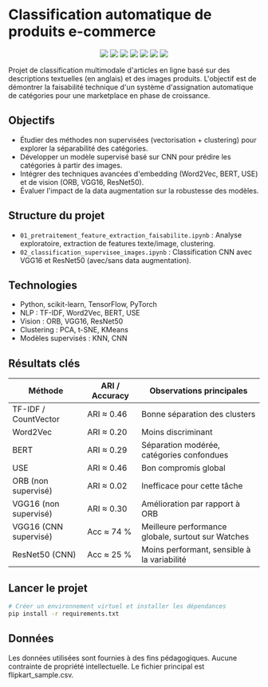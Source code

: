 # Classification automatique de produits e-commerce

<p align="center">
  <img src="https://img.shields.io/badge/Python-3.10-blue?logo=python">
  <img src="https://img.shields.io/badge/TensorFlow-2.19-orange?logo=tensorflow">
  <img src="https://img.shields.io/badge/PyTorch-2.7-red?logo=pytorch">
  <img src="https://img.shields.io/badge/scikit--learn-1.7-yellow?logo=scikit-learn">
  <img src="https://img.shields.io/badge/Gensim-4.3-green?logo=gensim">
  <img src="https://img.shields.io/badge/Transformers-4.52-purple?logo=huggingface">
  <img src="https://img.shields.io/badge/OpenCV-4.11-brightgreen?logo=opencv">
</p>

Projet de classification multimodale d'articles en ligne basé sur des descriptions textuelles (en anglais) et des images produits. L'objectif est de démontrer la faisabilité technique d'un système d'assignation automatique de catégories pour une marketplace en phase de croissance.

## Objectifs

- Étudier des méthodes non supervisées (vectorisation + clustering) pour explorer la séparabilité des catégories.
- Développer un modèle supervisé basé sur CNN pour prédire les catégories à partir des images.
- Intégrer des techniques avancées d'embedding (Word2Vec, BERT, USE) et de vision (ORB, VGG16, ResNet50).
- Évaluer l'impact de la data augmentation sur la robustesse des modèles.

## Structure du projet

- `01_pretraitement_feature_extraction_faisabilite.ipynb` : Analyse exploratoire, extraction de features texte/image, clustering.
- `02_classification_supervisee_images.ipynb` : Classification CNN avec VGG16 et ResNet50 (avec/sans data augmentation).

## Technologies

- Python, scikit-learn, TensorFlow, PyTorch
- NLP : TF-IDF, Word2Vec, BERT, USE
- Vision : ORB, VGG16, ResNet50
- Clustering : PCA, t-SNE, KMeans
- Modèles supervisés : KNN, CNN

## Résultats clés

| Méthode                | ARI / Accuracy | Observations principales                             |
|------------------------|----------------|------------------------------------------------------|
| TF-IDF / CountVector   | ARI ≈ 0.46     | Bonne séparation des clusters                       |
| Word2Vec               | ARI ≈ 0.20     | Moins discriminant                                  |
| BERT                   | ARI ≈ 0.29     | Séparation modérée, catégories confondues           |
| USE                    | ARI ≈ 0.46     | Bon compromis global                                |
| ORB (non supervisé)    | ARI ≈ 0.02     | Inefficace pour cette tâche                         |
| VGG16 (non supervisé)  | ARI ≈ 0.30     | Amélioration par rapport à ORB                      |
| VGG16 (CNN supervisé)  | Acc ≈ 74 %     | Meilleure performance globale, surtout sur Watches  |
| ResNet50 (CNN)         | Acc ≈ 25 %     | Moins performant, sensible à la variabilité         |

## Lancer le projet

```bash
# Créer un environnement virtuel et installer les dépendances
pip install -r requirements.txt
```

## Données
Les données utilisées sont fournies à des fins pédagogiques. Aucune contrainte de propriété intellectuelle. Le fichier principal est flipkart_sample.csv.